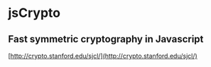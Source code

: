 jsCrypto
========

Fast symmetric cryptography in Javascript
-----------------------------------------

[http://crypto.stanford.edu/sjcl/](http://crypto.stanford.edu/sjcl/)

